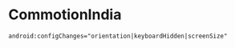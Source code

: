# CommotionIndia

 <!--this is included so that on configChanges the activity is not recreated; add the below lines into Manifests files-->
    android:configChanges="orientation|keyboardHidden|screenSize"
